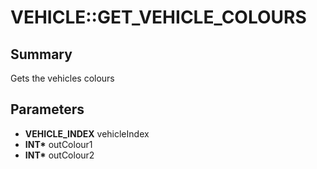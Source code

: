 # VEHICLE::GET_VEHICLE_COLOURS

## Summary
Gets the vehicles colours

## Parameters
* **VEHICLE_INDEX** vehicleIndex
* **INT\*** outColour1
* **INT\*** outColour2